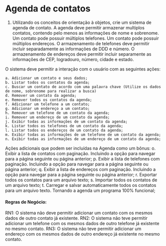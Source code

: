 # Agenda de contatos

1. Utilizando os conceitos de orientação à objetos, crie um sistema de agenda de contato.
   A agenda deve permitir armazenar multiplos contatos, contendo pelo menos as informações de nome e sobrenome.
   Um contato pode possuir múltiplos telefones.
   Um contato pode possuir múltiplos endereços.
   O armazenamento de telefones deve permitir incluir separadamente as informações de DDD e número.
   O armazenamento de endereços deve permitir incluir separamente as informações de CEP, logradouro, número, cidade e estado.

O sistema deve permitir a interação com o usuário com as seguintes ações:

    a. Adicionar um contato e seus dados;
    b. Listar todos os contatos da agenda;
    c. Buscar um contato de acordo com uma palavra chave (Utilize os dados de nome, sobrenome para realizar a busca)
    d. Remover um contato da agenda;
    e. Remover todos os contatos da agenda;
    f. Adicionar um telefone a um contato;
    g. Adicionar um endereço a um contato;
    h. Remover um telefone de um contato da agenda;
    i. Remover um endereço de um contato da agenda;
    j. Exibir todas as informações de um contato da agenda;
    k. Listar todos os telefones de um contato da agenda;
    l. Listar todos os endereços de um contato da agenda;
    m. Exibir todas as informações de um telefone de um contato da agenda;
    n. Exibir todas as informações de um endereço de um contato da agenda;

Ações adicionais que podem ser incluídas na Agenda como um bônus:
o. Exibir a lista de contatos com paginação. Incluindo a opção para navegar para a página seguinte ou página anterior;
p. Exibir a lista de telefones com paginação. Incluindo a opção para navegar para a página seguinte ou página anterior;
q. Exibir a lista de endereços com paginação. Incluindo a opção para navegar para a página seguinte ou página anterior;
r. Exportar todos os contatos para um arquivo texto;
s. Importar todos os contatos de um arquivo texto;
t. Carregar e salvar automaticamente todos os contatos para um arquivo texto. Tornando a agenda um programa 100% funcional;

#### Regras de Negócio:

RN1: O sistema não deve permitir adicionar um contato com os mesmos dados de outro contato já existente.
RN2: O sistema não teve permitir adicionar um telefone com os mesmos dados de outro telefone já existente no mesmo contato.
RN3: O sistema não teve permitir adicionar um endereço com os mesmos dados de outro endereço já existente no mesmo contato.
